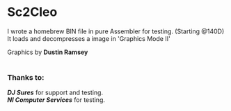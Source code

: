 # Sc2Cleo

I wrote a homebrew BIN file in pure Assembler for testing. (Starting @140D)  
It loads and decompresses a image in 'Graphics Mode II'  
  

Graphics by  **Dustin Ramsey**<br><br>

### Thanks to:<br>
***DJ Sures*** for support and testing.<br>
***NI Computer Services*** for testing.
